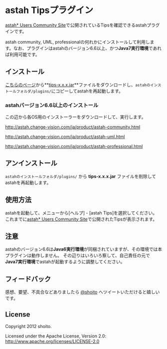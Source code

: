 astah Tipsプラグイン
=================

[astah* Users Community Site](http://astah-users.change-vision.com/ja/)で公開されているTipsを確認できるastahプラグインです。

astah community, UML, professionalの何れかにインストールして利用します。なお、プラグインはastahのバージョン6.6以上、かつ**Java7実行環境**であれば利用可能です。

インストール
---
[こちらのページ](https://github.com/shoito/astah-tips-plugin/downloads)から**[tips-x.x.x.jar](https://github.com/downloads/shoito/astah-tips-plugin/tips-0.1.0.jar)**ファイルをダウンロードし、`astahのインストールフォルダ/plugins/`にコピーしてastahを再起動します。

### astahバージョン6.6以上のインストール
この辺から各OS用のインストーラーをダウンロードして、実行します。

<http://astah.change-vision.com/ja/product/astah-community.html>

<http://astah.change-vision.com/ja/product/astah-uml.html>

<http://astah.change-vision.com/ja/product/astah-professional.html>

アンインストール
---
`astahのインストールフォルダ/plugins/` から **tips-x.x.x.jar** ファイルを削除してastahを再起動します。

使用方法
---
astahを起動して、メニューから[ヘルプ] - [astah Tips]を選択してください。
これまでに[astah* Users Community Site](http://astah-users.change-vision.com/ja/)で公開されたTipsが表示されます。

注意
---
astahのバージョン6.6は**Java6実行環境**が同梱されていますが、その環境では本プラグインは動作しません。
その辺りはいろいろ察して、自己責任の元で**Java7実行環境**でastahが起動するように調整してください。

フィードバック
---
感想、要望、不具合などありましたら [@shoito](http://twitter.com/shoito) へツイートいただけると嬉しいです。

License
---
Copyright 2012 shoito.

Licensed under the Apache License, Version 2.0: <http://www.apache.org/licenses/LICENSE-2.0>